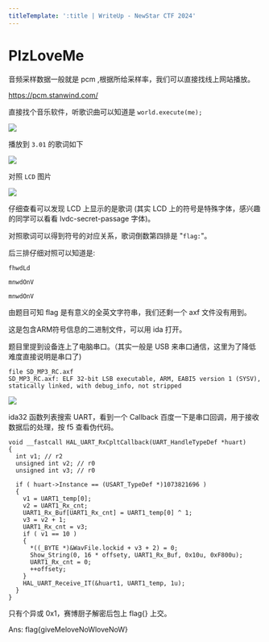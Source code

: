 ```yaml
---
titleTemplate: ':title | WriteUp - NewStar CTF 2024'
---
```


# PlzLoveMe

音频采样数据一般就是 pcm ,根据所给采样率，我们可以直接找线上网站播放。

https://pcm.stanwind.com/

直接找个音乐软件，听歌识曲可以知道是 ``world.execute(me);``

![](/assets/images/wp/2024/week5/PlzLoveMe_1.png)

播放到 ``3.01`` 的歌词如下

![](/assets/images/wp/2024/week5/PlzLoveMe_2.png)

对照 ``LCD`` 图片

![](/assets/images/wp/2024/week5/PlzLoveMe_3.png)

仔细查看可以发现 LCD 上显示的是歌词 (其实 LCD 上的符号是特殊字体，感兴趣的同学可以看看 lvdc-secret-passage 字体)。

对照歌词可以得到符号的对应关系，歌词倒数第四排是 "``flag:``"。

后三排仔细对照可以知道是: 

``fhwdLd``

``mnwdOnV``

``mnwdOnV``

由题目可知 flag 是有意义的全英文字符串，我们还剩一个 axf 文件没有用到。

这是包含ARM符号信息的二进制文件，可以用 ida 打开。

题目里提到设备连上了电脑串口。（其实一般是 USB 来串口通信，这里为了降低难度直接说明是串口了)

```
file SD_MP3_RC.axf
SD_MP3_RC.axf: ELF 32-bit LSB executable, ARM, EABI5 version 1 (SYSV), statically linked, with debug_info, not stripped

```

![](/assets/images/wp/2024/week5/PlzLoveMe_4.png)

ida32 函数列表搜索 UART，看到一个 Callback 百度一下是串口回调，用于接收数据后的处理，按 f5 查看伪代码。

```
void __fastcall HAL_UART_RxCpltCallback(UART_HandleTypeDef *huart)
{
  int v1; // r2
  unsigned int v2; // r0
  unsigned int v3; // r0

  if ( huart->Instance == (USART_TypeDef *)1073821696 )
  {
    v1 = UART1_temp[0];
    v2 = UART1_Rx_cnt;
    UART1_Rx_Buf[UART1_Rx_cnt] = UART1_temp[0] ^ 1;
    v3 = v2 + 1;
    UART1_Rx_cnt = v3;
    if ( v1 == 10 )
    {
      *((_BYTE *)&WavFile.lockid + v3 + 2) = 0;
      Show_String(0, 16 * offsety, UART1_Rx_Buf, 0x10u, 0xF800u);
      UART1_Rx_cnt = 0;
      ++offsety;
    }
    HAL_UART_Receive_IT(&huart1, UART1_temp, 1u);
  }
}
```

只有个异或 0x1，赛博厨子解密后包上 flag{} 上交。

Ans: flag{giveMeloveNoWloveNoW}